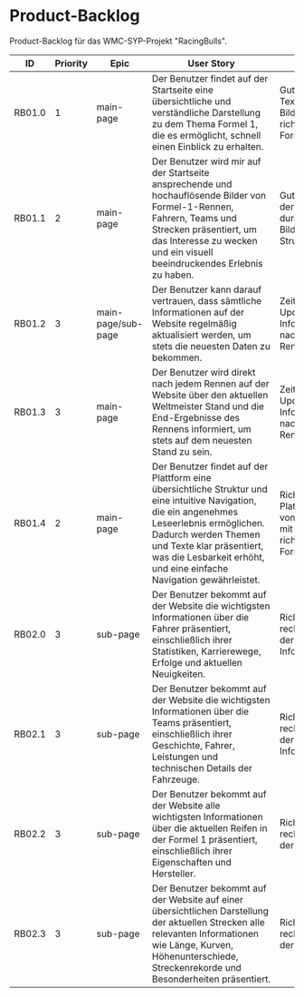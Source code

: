 
# **Product-Backlog**

Product-Backlog für das WMC-SYP-Projekt "RacingBulls".


| ID | Priority | Epic | User Story | COS | Effort |Status|Time|
| ---|------|------| -----------|-----|--------|-------|-------|
|RB01.0 | 1 | main-page | Der Benutzer findet auf der Startseite eine übersichtliche und verständliche Darstellung zu dem Thema Formel 1, die es ermöglicht, schnell einen Einblick zu erhalten. | Gut lesbare Texte und Bilder mit der richtigen Formatierung | 8 | Erledigt | 4h |
|RB01.1 | 2 | main-page | Der Benutzer wird mir auf der Startseite ansprechende und hochauflösende Bilder von Formel-1-Rennen, Fahrern, Teams und Strecken präsentiert, um das Interesse zu wecken und ein visuell beeindruckendes Erlebnis zu haben. | Gute Auswahl der Bilder, durchdachte Bilder-Struktur | 5 | Erledigt | 3h |
|RB01.2 | 3 | main-page/sub-page | Der Benutzer kann darauf vertrauen, dass sämtliche Informationen auf der Website regelmäßig aktualisiert werden, um stets die neuesten Daten zu bekommen. | Zeitgerechtes Updaten der Informationen nach jedem Rennen | 1 | Erledigt | 2h |
|RB01.3 | 3 | main-page | Der Benutzer wird direkt nach jedem Rennen auf der Website über den aktuellen Weltmeister Stand und die End-Ergebnisse des Rennens informiert, um stets auf dem neuesten Stand zu sein. | Zeitgerechtes Updaten der Informationen nach jedem Rennen | 1 |Erledigt | 2h |
|RB01.4 | 2 | main-page | Der Benutzer findet auf der Plattform eine übersichtliche Struktur und eine intuitive Navigation, die ein angenehmes Leseerlebnis ermöglichen. Dadurch werden Themen und Texte klar präsentiert, was die Lesbarkeit erhöht, und eine einfache Navigation gewährleistet. | Richtige Platzierung von Texten mit der richtigen Formatierung | 8 |Erledigt | 6h |
|RB02.0 | 3 | sub-page | Der Benutzer bekommt auf der Website die wichtigsten Informationen über die Fahrer präsentiert, einschließlich ihrer Statistiken, Karrierewege, Erfolge und aktuellen Neuigkeiten. | Richtiges recherchieren der Fahrer Informationen | 3 |Erledigt | 1h |
|RB02.1 | 3 | sub-page | Der Benutzer bekommt auf der Website die wichtigsten Informationen über die Teams präsentiert, einschließlich ihrer Geschichte, Fahrer, Leistungen und technischen Details der Fahrzeuge. | Richtiges recherchieren der Team Informationen | 3 |Erledigt | 1h |
|RB02.2 | 3 | sub-page |Der Benutzer bekommt auf der Website alle wichtigsten Informationen über die aktuellen Reifen in der Formel 1 präsentiert, einschließlich ihrer Eigenschaften und Hersteller.  | Richtiges recherchieren der Reifen | 3 |In Arbeit |
|RB02.3 | 3 | sub-page | Der Benutzer bekommt auf der Website auf einer übersichtlichen Darstellung der aktuellen Strecken alle relevanten Informationen wie Länge, Kurven, Höhenunterschiede, Streckenrekorde und Besonderheiten präsentiert. | Richtiges recherchieren der Strecken | 3 |In Arbeit |






